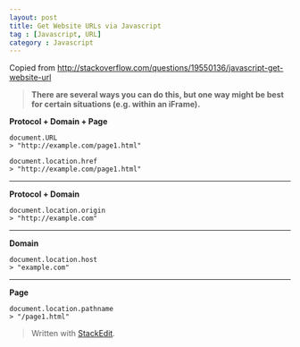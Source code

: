 ```yaml
---
layout: post
title: Get Website URLs via Javascript
tag : [Javascript, URL]
category : Javascript
---
```


Copied from http://stackoverflow.com/questions/19550136/javascript-get-website-url

> **There are several ways you can do this, but one way might be best for certain situations (e.g. within an iFrame).**

**Protocol + Domain + Page**

    document.URL
    > "http://example.com/page1.html"
    
    document.location.href
    > "http://example.com/page1.html"

----------

**Protocol + Domain**

    document.location.origin
    > "http://example.com"

----------

**Domain**

    document.location.host
    > "example.com"

----------
**Page**

    document.location.pathname
    > "/page1.html"


> Written with [StackEdit](https://stackedit.io/).